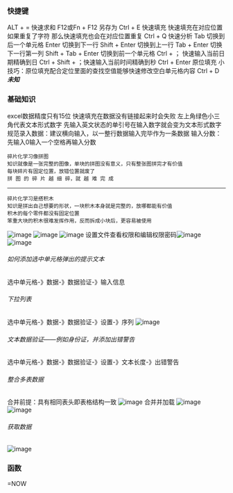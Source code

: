 ### 快捷键
ALT + = 快速求和
F12或Fn + F12 另存为
Ctrl + E 快速填充 快速填充在对应位置如果重复了字符 那么快速填充也会在对应位置重复
Ctrl + Q 快速分析
Tab 切换到后一个单元格
Enter 切换到下一行
Shift + Enter 切换到上一行
Tab + Enter 切换下一行第一列
Shift + Tab + Enter 切换到前一个单元格
Ctrl + ； 快速输入当前日期精确到日
Ctrl + Shift + ；快速输入当前时间精确到秒
Ctrl + Enter 原位填充 小技巧：原位填充配合定位里面的查找空值能够快速修改空白单元格内容
Ctrl + D ***未知***
### 基础知识
excel数据精度只有15位
快速填充在数据没有链接起来时会失败 
左上角绿色小三角代表文本形式数字
先输入英文状态的单引号在输入数字就会变为文本形式数字
规范录入数据：建议横向输入，以一整行数据输入完毕作为一条数据
输入分数：先输入0输入一个空格再输入分数 


    碎片化学习像拼图
    知识就像是一张完整的图像，单块的拼图没有意义，只有整张图拼完才有价值
    每块碎片有固定位置，放错位置就废了
    拼 图 的 碎 片 越 细 碎，就 越 难 完 成
---
    碎片化学习是搭积木
    知识是拼出自己想要的形状，一块积木本身就是完整的，放哪都能有价值
    积木的每个零件都没有固定位置
    笨重大块的积木很难发挥作用，反而拆成小块后，更容易被使用

![image](https://github.com/ColdWinterElf/Redis/assets/77095414/aff94174-df42-4576-b11b-dd6e6a6757b0)
![image](https://github.com/ColdWinterElf/Redis/assets/77095414/0f37b71c-e48d-4cfb-8ef4-12825ecec5d7)
![image](https://github.com/ColdWinterElf/Redis/assets/77095414/805d8078-7de4-4eab-a9f9-057577f3bd03)
设置文件查看权限和编辑权限密码![image](https://github.com/ColdWinterElf/Redis/assets/77095414/d8919b88-4176-4157-a6b0-dd7edbfb2264)
![image](https://github.com/ColdWinterElf/Redis/assets/77095414/a6d23cb1-44f8-48d9-8487-8f31daa6e064)
###### 如何添加选中单元格弹出的提示文本
选中单元格-》数据-》数据验证-》输入信息
###### 下拉列表
选中单元格-》数据-》数据验证-》设置-》序列
![image](https://github.com/ColdWinterElf/Redis/assets/77095414/6a35bd77-9ca2-4e38-9d4a-d3672cfa914d)
###### 文本数据验证——例如身份证，并添加出错警告
选中单元格-》数据-》数据验证-》设置-》文本长度-》出错警告
###### 整合多表数据
合并前提：具有相同表头即表格结构一致
![image](https://github.com/ColdWinterElf/Redis/assets/77095414/ffb9eee4-7982-4fd2-afb6-f60f2af2e661)
合并并加载
![image](https://github.com/ColdWinterElf/Redis/assets/77095414/5e044e6e-19a8-4e2c-be0a-c48bbf8a9e15)
![image](https://github.com/ColdWinterElf/Redis/assets/77095414/d48c9ae0-a0db-483d-a26b-70fae22e9b24)
###### 获取数据
![image](https://github.com/ColdWinterElf/Redis/assets/77095414/2c47958b-798e-44f4-aadd-1d714e8620aa)

### 函数
=NOW

